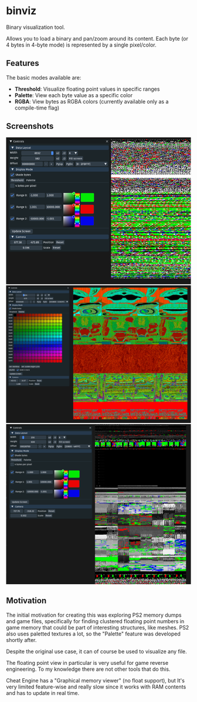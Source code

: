 # binviz
Binary visualization tool.

Allows you to load a binary and pan/zoom around its content. Each byte (or 4 bytes in 4-byte mode) is represented by a single pixel/color.

## Features
The basic modes available are:

* **Threshold**: Visualize floating point values in specific ranges
* **Palette**: View each byte value as a specific color
* **RGBA**: View bytes as RGBA colors (currently available only as a compile-time flag)

## Screenshots
![](screenshots/1.png?raw=true "")
![](screenshots/2.png?raw=true "")
![](screenshots/3.png?raw=true "")

## Motivation
The initial motivation for creating this was exploring PS2 memory dumps and game files, specifically for finding clustered floating point numbers in game memory that could be part of interesting structures, like meshes. PS2 also uses paletted textures a lot, so the "Palette" feature was developed shortly after.

Despite the original use case, it can of course be used to visualize any file.

The floating point view in particular is very useful for game reverse engineering. To my knowledge there are not other tools that do this.

Cheat Engine has a "Graphical memory viewer" (no float support), but It's very limited feature-wise and really slow since it works with RAM contents and has to update in real time.
